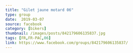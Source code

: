 ```yaml
---
title: "Gilet jaune motard 06"
type: group
date:  2019-03-07
source: facebook
category: [bikers]
thumbnail: /images/posts/842179606135837.jpg
tags: [FR,FR-PAC,06]
link: https://www.facebook.com/groups/842179606135837/
---
```

